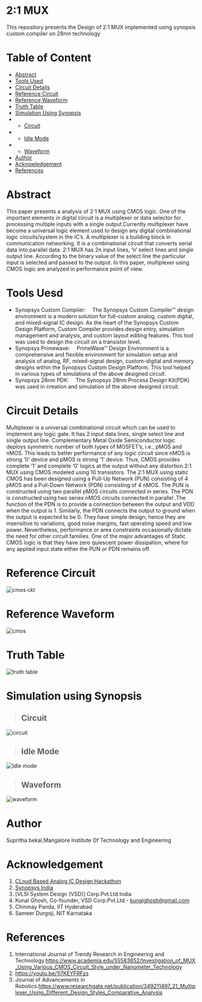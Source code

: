 # 2:1 MUX
This repository presents the Design of 2:1 MUX  implemented using synopsis custom compiler on 28nm technology
# Table of Content
- [Abstract](https://github.com/Bekalsupritha/2-1-MUX/edit/main/README.md#abstract)
- [Tools Used](https://github.com/Bekalsupritha/2-1-MUX/edit/main/README.md#tools-uesd)
- [Circuit Details](https://github.com/Bekalsupritha/2-1-MUX/edit/main/README.md#circuit-details)
- [Reference Circuit](https://github.com/Bekalsupritha/2-1-MUX/edit/main/README.md#reference-circuit)
- [Reference Waveform](https://github.com/Bekalsupritha/2-1-MUX/edit/main/README.md#reference-waveform)
- [Truth Table](https://github.com/Bekalsupritha/2-1-MUX/edit/main/README.md#truth-table)
- [Simulation Using Synopsis](https://github.com/Bekalsupritha/2-1-MUX/edit/main/README.md#simulation-using-synopsis)
- - [Circuit](https://github.com/Bekalsupritha/2-1-MUX/edit/main/README.md#circuit)
- - [Idle Mode](https://github.com/Bekalsupritha/2-1-MUX/edit/main/README.md#idle-mode)
- - [Waveform](https://github.com/Bekalsupritha/2-1-MUX/edit/main/README.md#waveform)
- [Author](https://github.com/Bekalsupritha/2-1-MUX/edit/main/README.md#author)
- [Acknowledgement](https://github.com/Bekalsupritha/2-1-MUX/edit/main/README.md#acknowledgement)
- [References](https://github.com/Bekalsupritha/2-1-MUX/edit/main/README.md#references)
# Abstract
This paper presents a analysis of 2:1 MUX using CMOS logic. One of the important elements in digital circuit is a multiplexer or data selector for processing multiple inputs with a single output.Currently multiplexer have become a universal logic element used to design any digital combinational logic circuits/system in the IC’s. A multiplexer is a building block in communication networking. It is a combinational circuit that converts serial data into parallel data. 2:1 MUX has 2n input lines, ‘n’ select lines and single output line. According to the binary value of the select line the particular input is selected and passed to the output. In this paper, multiplexer using CMOS logic are analyzed in performance point of view.
# Tools Uesd
- Synopsys Custom Compiler:  The Synopsys Custom Compiler™ design environment is a modern solution for full-custom analog, custom digital, and mixed-signal IC design. As the heart of the Synopsys Custom Design Platform, Custom Compiler provides design entry, simulation management and analysis, and custom layout editing features. This tool was used to design the circuit on a transistor level.
- Synopsys Primewave:  PrimeWave™ Design Environment is a comprehensive and flexible environment for simulation setup and analysis of analog, RF, mixed-signal design, custom-digital and memory designs within the Synopsys Custom Design Platform. This tool helped in various types of simulations of the above designed circuit.
- Synopsys 28nm PDK:  The Synopsys 28nm Process Design Kit(PDK) was used in creation and simulation of the above designed circuit.
# Circuit Details
Multiplexer is a universal combinational circuit which can be used to implement any logic gate. It has 2 input data lines, single select line and single output line. Complementary Metal Oxide Semiconductor logic deploys symmetric number of both types of MOSFET’s, i.e., pMOS and nMOS. This leads to better performance of any logic circuit since nMOS is strong ‘0’ device and pMOS is strong ‘1’ device. Thus, CMOS provides complete ‘1’ and complete ‘0’ logics at the output without any distortion.2:1 MUX using CMOS modeled using 10 transistors. The 2:1 MUX using static CMOS has been designed using a Pull-Up Network (PUN) consisting of 4 pMOS and a Pull-Down Network (PDN) consisting of 4 nMOS. The PUN is constructed using two parallel pMOS circuits connected in series. The PDN is constructed using two series nMOS circuits connected in parallel .The function of the PDN is to provide a connection between the output and VDD when the output is 1. Similarly, the PDN connects the output to ground when the output is expected to be 0. They have simple design; hence they are insensitive to variations, good noise margins, fast operating speed and low power. Nevertheless, performance or area constraints occasionally dictate the need for other circuit families. One of the major advantages of Static CMOS logic is that they have zero quiescent power dissipation, where for any applied input state either the PUN or PDN remains off.
# Reference Circuit
![cmos ckt](https://user-images.githubusercontent.com/100553715/156155177-1a7b5055-28e0-4833-aa45-3872a5e2f4d4.jpg)
# Reference Waveform
![cmos](https://user-images.githubusercontent.com/100553715/156155229-0b1d02e7-ce84-4186-bedc-d49f2be2cf39.jpg)
# Truth Table
![truth table](https://user-images.githubusercontent.com/100553715/156176766-ff97507b-155d-47ce-bf14-53dd027bdf69.png)
# Simulation using Synopsis
>## Circuit
![circuit](https://user-images.githubusercontent.com/100553715/156155400-05b3b9c2-2afa-4dca-bd9c-73b25175a6fd.png)
>## Idle Mode
![Idle mode](https://user-images.githubusercontent.com/100553715/156155442-c0880c07-a8d1-4f83-80e2-4b23339e1b7b.png)
>## Waveform
![waveform](https://user-images.githubusercontent.com/100553715/156157091-88f31845-3dac-42a8-ba49-661b917511c3.png)
# Author
Supritha bekal,Mangalore Institute Of Technology and Engineering
# Acknowledgement
1. [CLoud Based Analog IC Design Hackathon](https://www.iith.ac.in/events/2022/02/15/Cloud-Based-Analog-IC-Design-Hackathon/)
2. [Synopsys India](https://www.synopsys.com/)
3. [VLSI System Design (VSD)] Corp.Pvt.Ltd India
4. Kunal Ghosh, Co-founder, VSD Corp.Pvt.Ltd.- [kunalghosh@gmail.com](kunalghosh@gmail.com)
5. Chinmay Panda, IIT Hyderabad
6. Sameer Durgoji, NIT Karnataka
# References
1. International Journal of Trendy Research in Engineering and Technology.https://www.academia.edu/55583852/Investigation_of_MUX_Using_Various_CMOS_Circuit_Style_under_Nanometer_Technology
2. https://youtu.be/1l7KEYFRFzs
3. Journal of Advancements in Robotics.https://www.researchgate.net/publication/349211497_21_Multiplexer_Using_Different_Design_Styles_Comparative_Analysis

